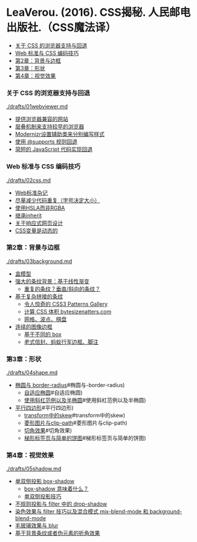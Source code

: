 # LeaVerou. (2016). CSS揭秘. 人民邮电出版社.（CSS魔法译）

<!-- @import "[TOC]" {cmd="toc" depthFrom=3 depthTo=6 orderedList=false} -->

<!-- code_chunk_output -->

- [关于 CSS 的浏览器支持与回退](#关于-css-的浏览器支持与回退)
- [Web 标准与 CSS 编码技巧](#web-标准与-css-编码技巧)
- [第2章：背景与边框](#第2章背景与边框)
- [第3章：形状](#第3章形状)
- [第4章：视觉效果](#第4章视觉效果)

<!-- /code_chunk_output -->

### 关于 CSS 的浏览器支持与回退

[./drafts/01webviewer.md](./drafts/01webviewer.md)

- [提供浏览器兼容的网站](./drafts/01webviewer.md#提供浏览器兼容的网站)
- [层叠机制来支持较早的浏览器](./drafts/01webviewer.md#层叠机制来支持较早的浏览器)
- [Modernizr设置辅助类来分别编写样式](./drafts/01webviewer.md#modernizr设置辅助类来分别编写样式)
- [使用 @supports 规则回退](./drafts/01webviewer.md#使用-supports-规则回退)
- [简短的 JavaScript 代码实现回退](./drafts/01webviewer.md#简短的-javascript-代码实现回退)

### Web 标准与 CSS 编码技巧

[./drafts/02css.md](./drafts/02css.md)

- [Web标准杂记](./drafts/02css.md#web标准杂记)
- [尽量减少代码重复（字号决定大小）](./drafts/02css.md#尽量减少代码重复字号决定大小)
- [使用HSLA而非RGBA](./drafts/02css.md#使用hsla而非rgba)
- [继承inherit](./drafts/02css.md#继承inherit)
- [关于响应式网页设计](./drafts/02css.md#关于响应式网页设计)
- [CSS变量是动态的](./drafts/02css.md#css变量是动态的)

### 第2章：背景与边框

[./drafts/03background.md](./drafts/03background.md)

- [盒模型](./drafts/03background.md#盒模型)
- [强大的条纹背景：基于线性渐变](./drafts/03background.md#强大的条纹背景基于线性渐变)
  - [重复的条纹？垂直/斜向的条纹？](./drafts/03background.md#重复的条纹垂直斜向的条纹)
- [基于复杂拼接的条纹](./drafts/03background.md#基于复杂拼接的条纹)
  - [令人惊奇的 CSS3 Patterns Gallery](./drafts/03background.md#令人惊奇的-css3-patterns-gallery)
  - [计算 CSS 体积 bytesizenatters.com](./drafts/03background.md#计算-css-体积-bytesizenatterscom)
  - [网格、波点、棋盘](./drafts/03background.md#网格-波点-棋盘)
- [连续的图像边框](./drafts/03background.md#连续的图像边框)
  - [基于不同的 box](./drafts/03background.md#基于不同的-box)
  - [老式信封、蚂蚁行军边框、脚注](./drafts/03background.md#老式信封-蚂蚁行军边框-脚注)

### 第3章：形状

[./drafts/04shape.md](./drafts/04shape.md)

- [椭圆与 border-radius](./drafts/04shape.md)#椭圆与-border-radius)
  - [自适应椭圆](./drafts/04shape.md)#自适应椭圆)
  - [使用斜杠范例以及半椭圆](./drafts/04shape.md)#使用斜杠范例以及半椭圆)
- [平行四边形](./drafts/04shape.md)#平行四边形)
  - [transform中的skew](./drafts/04shape.md)#transform中的skew)
  - [菱形图片与clip-path](./drafts/04shape.md)#菱形图片与clip-path)
  - [切角效果](./drafts/04shape.md)#切角效果)
  - [梯形标签页与简单的饼图](./drafts/04shape.md)#梯形标签页与简单的饼图)

### 第4章：视觉效果

[./drafts/05shadow.md](./drafts/05shadow.md)

- [单双侧投影 box-shadow](./drafts/05shadow.md#单双侧投影-box-shadow)
  - [box-shadow 意味着什么？](./drafts/05shadow.md#box-shadow-意味着什么)
  - [单双侧投影技巧](./drafts/05shadow.md#单双侧投影技巧)
- [不规则投影与 filter 中的 drop-shadow](./drafts/05shadow.md#不规则投影与-filter-中的-drop-shadow)
- [染色效果与 filter 技巧以及混合模式 mix-blend-mode 和 background-blend-mode](./drafts/05shadow.md#染色效果与-filter-技巧以及混合模式-mix-blend-mode-和-background-blend-mode)
- [毛玻璃效果与 blur](./drafts/05shadow.md#毛玻璃效果与-blur)
- [基于背景条纹或者伪元素的折角效果](./drafts/05shadow.md#基于背景条纹或者伪元素的折角效果)
